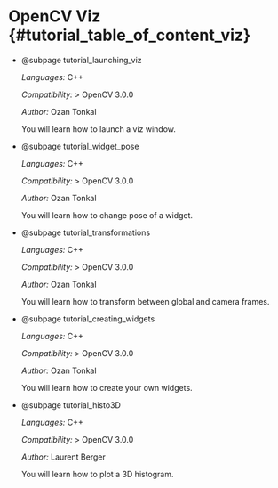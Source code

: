 OpenCV Viz {#tutorial_table_of_content_viz}
==========

-   @subpage tutorial_launching_viz

    *Languages:* C++

    *Compatibility:* \> OpenCV 3.0.0

    *Author:* Ozan Tonkal

    You will learn how to launch a viz window.

-   @subpage tutorial_widget_pose

    *Languages:* C++

    *Compatibility:* \> OpenCV 3.0.0

    *Author:* Ozan Tonkal

    You will learn how to change pose of a widget.

-   @subpage tutorial_transformations

    *Languages:* C++

    *Compatibility:* \> OpenCV 3.0.0

    *Author:* Ozan Tonkal

    You will learn how to transform between global and camera frames.

-   @subpage tutorial_creating_widgets

    *Languages:* C++

    *Compatibility:* \> OpenCV 3.0.0

    *Author:* Ozan Tonkal

    You will learn how to create your own widgets.

-   @subpage tutorial_histo3D

    *Languages:* C++

    *Compatibility:* \> OpenCV 3.0.0

    *Author:* Laurent Berger

    You will learn how to plot a 3D histogram.
